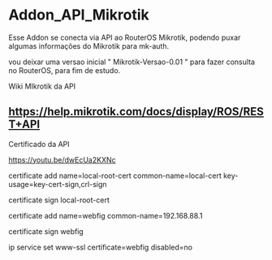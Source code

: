 # Addon_API_Mikrotik
Esse Addon se conecta via API ao RouterOS Mikrotik, podendo puxar algumas informações do Mikrotik para mk-auth.

vou deixar uma versao inicial " Mikrotik-Versao-0.01 " para fazer consulta no RouterOS, para fim de estudo.

Wiki MIkrotik da API

https://help.mikrotik.com/docs/display/ROS/REST+API
--------------------------------------------------------------------------------------------------

Certificado da API

https://youtu.be/dwEcUa2KXNc

certificate add name=local-root-cert common-name=local-cert key-usage=key-cert-sign,crl-sign

certificate sign local-root-cert

certificate add name=webfig common-name=192.168.88.1

certificate sign webfig

ip service set www-ssl certificate=webfig disabled=no
